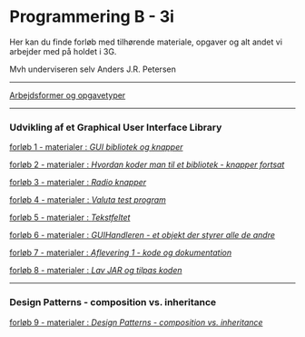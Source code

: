 # Programmering B - 3i

Her kan du finde forløb med tilhørende materiale, opgaver og alt andet vi arbejder med på holdet i 3G.

Mvh underviseren selv Anders J.R. Petersen

---

[Arbejdsformer og opgavetyper](arbejdsformer/arbejdsformer.md)

---

### Udvikling af et Graphical User Interface Library

[forløb 1 - materialer : *GUI bibliotek og knapper*](forlob1_guilib_knapper/forlob1_guilib_knapper.md)

[forløb 2 - materialer : *Hvordan koder man til et bibliotek - knapper fortsat*](forlob2_gui_knapper2/forlob2.md)

[forløb 3 - materialer : *Radio knapper*](forlob3_radio_knapper/forlob3_radio.md)

[forløb 4 - materialer : *Valuta test program*](forlob4_test_program/forlob4_test_program.md)

[forløb 5 - materialer : *Tekstfeltet*](forlob5_textfield/forlob5_textfield.md)

[forløb 6 - materialer : *GUIHandleren - et objekt der styrer alle de andre*](forlob6_guiHandler/forlob6_guiHandler.md)

[forløb 7 - materialer : *Aflevering 1 - kode og dokumentation*](forlob7_Aflevering1/forlob7_Aflevering1.md)

[forløb 8 - materialer : *Lav JAR og tilpas koden*](forlob8_JAR/forlob8_JAR.md)

---

### Design Patterns - composition vs. inheritance

[forløb 9 - materialer : *Design Patterns - composition vs. inheritance*](forlob9_DP_ComVsInh/forlob9_DP_ComVsInh.md)
